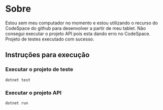 # Sobre

Estou sem meu computador no momento e estou utilizando o recurso do CodeSpace do github para desenvolver a partir de meu tablet.
Não consegui executar o projeto API pois esta dando erro no CodeSpace.
Projeto de testes executado com sucesso.


## Instruções para execução

### Executar o projeto de teste
```
dotnet test
```

### Executar o projeto API
```
dotnet run
```

